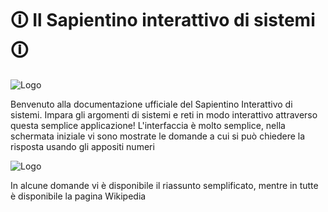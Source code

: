 
# 🛈 Il Sapientino interattivo di sistemi 🛈



![Logo](https://imgur.com/2GSSLL0.png)

Benvenuto alla documentazione ufficiale del Sapientino Interattivo di sistemi. Impara gli argomenti di sistemi e reti in modo interattivo attraverso questa semplice applicazione! L'interfaccia è molto semplice, nella schermata iniziale vi sono mostrate le domande a cui si può chiedere la risposta usando gli appositi numeri

![Logo](https://i.imgur.com/p0QRClP.png)

In alcune domande vi è disponibile il riassunto semplificato, mentre in tutte è disponibile la pagina Wikipedia
